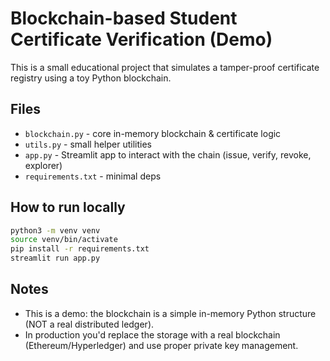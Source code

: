 # Blockchain-based Student Certificate Verification (Demo)

This is a small educational project that simulates a tamper-proof certificate registry using a toy Python blockchain.

## Files
- `blockchain.py` - core in-memory blockchain & certificate logic
- `utils.py` - small helper utilities
- `app.py` - Streamlit app to interact with the chain (issue, verify, revoke, explorer)
- `requirements.txt` - minimal deps

## How to run locally
```bash
python3 -m venv venv
source venv/bin/activate
pip install -r requirements.txt
streamlit run app.py
```

## Notes
- This is a demo: the blockchain is a simple in-memory Python structure (NOT a real distributed ledger).
- In production you'd replace the storage with a real blockchain (Ethereum/Hyperledger) and use proper private key management.

